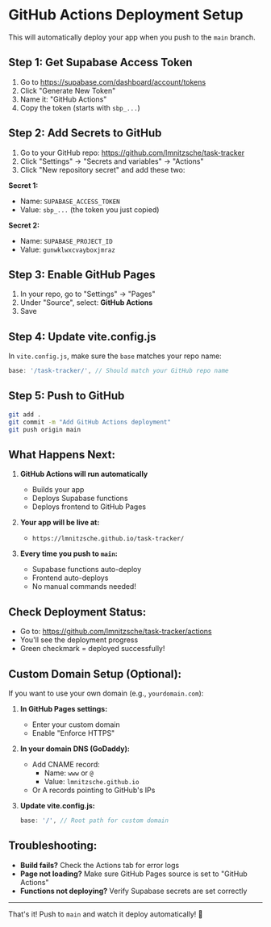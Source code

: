 # GitHub Actions Deployment Setup

This will automatically deploy your app when you push to the `main` branch.

## Step 1: Get Supabase Access Token

1. Go to https://supabase.com/dashboard/account/tokens
2. Click "Generate New Token"
3. Name it: "GitHub Actions"
4. Copy the token (starts with `sbp_...`)

## Step 2: Add Secrets to GitHub

1. Go to your GitHub repo: https://github.com/lmnitzsche/task-tracker
2. Click "Settings" → "Secrets and variables" → "Actions"
3. Click "New repository secret" and add these two:

**Secret 1:**
- Name: `SUPABASE_ACCESS_TOKEN`
- Value: `sbp_...` (the token you just copied)

**Secret 2:**
- Name: `SUPABASE_PROJECT_ID`
- Value: `gunwklwxcvayboxjmraz`

## Step 3: Enable GitHub Pages

1. In your repo, go to "Settings" → "Pages"
2. Under "Source", select: **GitHub Actions**
3. Save

## Step 4: Update vite.config.js

In `vite.config.js`, make sure the `base` matches your repo name:
```javascript
base: '/task-tracker/', // Should match your GitHub repo name
```

## Step 5: Push to GitHub

```bash
git add .
git commit -m "Add GitHub Actions deployment"
git push origin main
```

## What Happens Next:

1. **GitHub Actions will run automatically**
   - Builds your app
   - Deploys Supabase functions
   - Deploys frontend to GitHub Pages

2. **Your app will be live at:**
   - `https://lmnitzsche.github.io/task-tracker/`

3. **Every time you push to `main`:**
   - Supabase functions auto-deploy
   - Frontend auto-deploys
   - No manual commands needed!

## Check Deployment Status:

- Go to: https://github.com/lmnitzsche/task-tracker/actions
- You'll see the deployment progress
- Green checkmark = deployed successfully!

## Custom Domain Setup (Optional):

If you want to use your own domain (e.g., `yourdomain.com`):

1. **In GitHub Pages settings:**
   - Enter your custom domain
   - Enable "Enforce HTTPS"

2. **In your domain DNS (GoDaddy):**
   - Add CNAME record:
     - Name: `www` or `@`
     - Value: `lmnitzsche.github.io`
   - Or A records pointing to GitHub's IPs

3. **Update vite.config.js:**
   ```javascript
   base: '/', // Root path for custom domain
   ```

## Troubleshooting:

- **Build fails?** Check the Actions tab for error logs
- **Page not loading?** Make sure GitHub Pages source is set to "GitHub Actions"
- **Functions not deploying?** Verify Supabase secrets are set correctly

---

That's it! Push to `main` and watch it deploy automatically! 🚀
